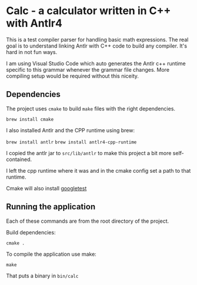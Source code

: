 # Calc - a calculator written in C++ with Antlr4

This is a test compiler parser for handling basic math expressions. The real
goal is to understand linking Antlr with C++ code to build any compiler. It's
hard in not fun ways.

I am using Visual Studio Code which auto generates the Antlr c++ runtime
specific to this grammar whenever the grammar file changes. More compiling setup
would be required without this niceity.

## Dependencies

The project uses `cmake` to build `make` files with the right dependencies.

`brew install cmake`

I also installed Antlr and the CPP runtime using brew:

`brew install antlr`
`brew install antlr4-cpp-runtime`

I copied the antlr jar to `src/lib/antlr` to make this project a bit more
self-contained.

I left the cpp runtime where it was and in the cmake config set a path to that
runtime.

Cmake will also install [googletest](https://github.com/google/googletest)

## Running the application

Each of these commands are from the root directory of the project.

Build dependencies:

`cmake .`

To compile the application use make:

`make`

That puts a binary in `bin/calc`